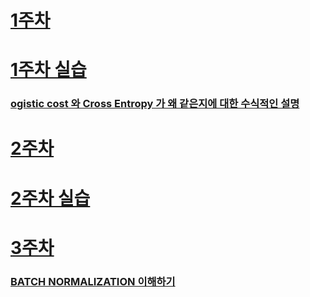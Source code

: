 # [1주차](https://colab.research.google.com/github/songmoo/DataAnalysis/blob/master/Deep%20learning/모두의%20딥러닝.ipynb)
# [1주차 실습](https://colab.research.google.com/github/songmoo/DataAnalysis/blob/master/Deep%20learning/모두의딥러닝_실습1.ipynb)
### [ogistic cost 와 Cross Entropy 가 왜 같은지에 대한 수식적인 설명](http://mazdah.tistory.com/791)

# [2주차](https://colab.research.google.com/github/songmoo/DataAnalysis/blob/master/Deep%20learning/모두의%20딥러닝2.ipynb)
# [2주차 실습](https://colab.research.google.com/github/songmoo/DataAnalysis/blob/master/Deep%20learning/모두의딥러닝2_실습2.ipynb)

# [3주차](https://colab.research.google.com/github/songmoo/DataAnalysis/blob/master/Deep%20learning/모두의%20딥러닝3.ipynb)
### [BATCH NORMALIZATION 이해하기](https://de-novo.org/2018/05/28/batch-normalization-%EC%9D%B4%ED%95%B4%ED%95%98%EA%B8%B0/)
